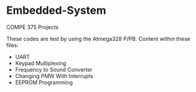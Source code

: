 # Embedded-System
COMPE 375 Projects

These codes are test by using the Atmega328 P/PB. 
Content within these files:

- UART
- Keypad Multiplexing
- Frequency to Sound Converter
- Changing PMW With Interrupts
- EEPROM Programming
